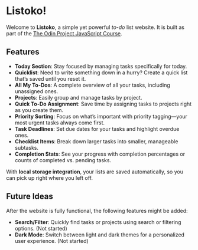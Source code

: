# Listoko!  
Welcome to **Listoko**, a simple yet powerful _to-do_ list website. It is built as part of the [The Odin Project JavaScript Course](https://www.theodinproject.com/lessons/node-path-javascript-todo-list).

## Features  
- **Today Section**: Stay focused by managing tasks specifically for today.  
- **Quicklist**: Need to write something down in a hurry? Create a quick list that’s saved until you reset it.  
- **All My To-Dos**: A complete overview of all your tasks, including unassigned ones.  
- **Projects**: Easily group and manage tasks by project.  
- **Quick To-Do Assignment**: Save time by assigning tasks to projects right as you create them.  
- **Priority Sorting**: Focus on what’s important with priority tagging—your most urgent tasks always come first.  
- **Task Deadlines**: Set due dates for your tasks and highlight overdue ones.  
- **Checklist Items**: Break down larger tasks into smaller, manageable subtasks.  
- **Completion Stats**: See your progress with completion percentages or counts of completed vs. pending tasks.  

With **local storage integration**, your lists are saved automatically, so you can pick up right where you left off.

## Future Ideas
After the website is fully functional, the following features might be added:

- **Search/Filter**: Quickly find tasks or projects using search or filtering options. (Not started)
- **Dark Mode**: Switch between light and dark themes for a personalized user experience.  (Not started)
